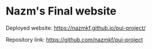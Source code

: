 # Nazm's Final website

Deployed website: https://nazmkf.github.io/pui-project/

Repository link: https://github.com/nazmkf/pui-project

